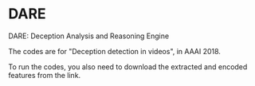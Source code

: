 # DARE
DARE: Deception Analysis and Reasoning Engine

The codes are for "Deception detection in videos", in AAAI 2018.

To run the codes, you also need to download the extracted and encoded features from the link.
